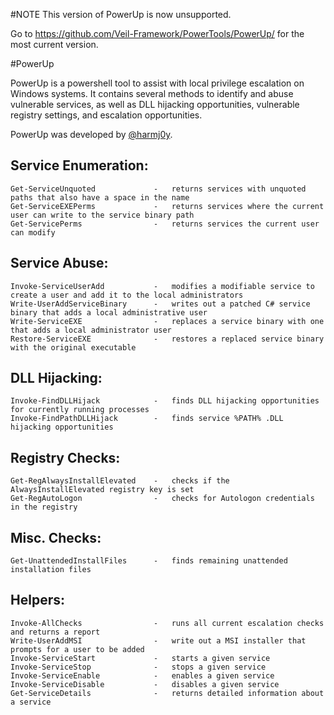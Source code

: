#NOTE
This version of PowerUp is now unsupported.

Go to  https://github.com/Veil-Framework/PowerTools/PowerUp/ 
for the most current version.



#PowerUp

PowerUp is a powershell tool to assist with local privilege escalation on 
Windows systems. It contains several methods to identify and abuse
vulnerable services, as well as DLL hijacking opportunities, vulnerable
registry settings, and escalation opportunities.


PowerUp was developed by [@harmj0y](https://twitter.com/harmj0y).


## Service Enumeration:
    Get-ServiceUnquoted             -   returns services with unquoted paths that also have a space in the name
    Get-ServiceEXEPerms             -   returns services where the current user can write to the service binary path
    Get-ServicePerms                -   returns services the current user can modify


## Service Abuse:
    Invoke-ServiceUserAdd           -   modifies a modifiable service to create a user and add it to the local administrators
    Write-UserAddServiceBinary      -   writes out a patched C# service binary that adds a local administrative user
    Write-ServiceEXE                -   replaces a service binary with one that adds a local administrator user
    Restore-ServiceEXE              -   restores a replaced service binary with the original executable


## DLL Hijacking:
    Invoke-FindDLLHijack            -   finds DLL hijacking opportunities for currently running processes
    Invoke-FindPathDLLHijack        -   finds service %PATH% .DLL hijacking opportunities


## Registry Checks:
    Get-RegAlwaysInstallElevated    -   checks if the AlwaysInstallElevated registry key is set
    Get-RegAutoLogon                -   checks for Autologon credentials in the registry


## Misc. Checks:
    Get-UnattendedInstallFiles      -   finds remaining unattended installation files


## Helpers:
    Invoke-AllChecks                -   runs all current escalation checks and returns a report
    Write-UserAddMSI                -   write out a MSI installer that prompts for a user to be added
    Invoke-ServiceStart             -   starts a given service
    Invoke-ServiceStop              -   stops a given service
    Invoke-ServiceEnable            -   enables a given service
    Invoke-ServiceDisable           -   disables a given service
    Get-ServiceDetails              -   returns detailed information about a service

